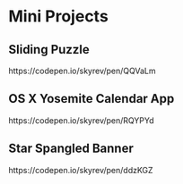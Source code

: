<h1>Mini Projects</h1>

<h2>Sliding Puzzle</h2>
https://codepen.io/skyrev/pen/QQVaLm
<br>
<h2>OS X Yosemite Calendar App</h2>
https://codepen.io/skyrev/pen/RQYPYd
<br>
<h2>Star Spangled Banner</h2>
https://codepen.io/skyrev/pen/ddzKGZ
<br>
